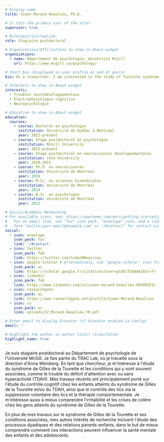 ```yaml
---
# Display name
title: Simon Morand-Beaulieu, Ph.D.

# Is this the primary user of the site?
superuser: true

# Role/position/tagline
role: Stagiaire postdoctoral

# Organizations/Affiliations to show in About widget
organizations:
  - name: Département de psychologie, Université McGill
    url: https://www.mcgill.ca/psychology/

# Short bio (displayed in user profile at end of posts)
bio: As a researcher, I am interested in the study of Tourette syndrome and its associated conditions, such as attention deficit hyperactivity disorder (ADHD).

# Interests to show in About widget
interests:
  - Troubles neurodéveloppementaux
  - Électrophysiologie cognitive
  - Neuropsychologie

# Education to show in About widget
education:
  courses:
    - course: Doctorat en psychologie
      institution: Université du Québec à Montréal
      year: 2022-présent
    - course: Stage postdoctoral en psychologie
      institution: McGill University
      year: 2022-présent
    - course: Stage postdoctoral en neurosciences développementales
      institution: Yale University
      year: 2020-2021
    - course: Ph.D. en neurosciences
      institution: Université de Montréal
      year: 2019
    - course: M.Sc. en sciences biomédicales
      institution: Université de Montréal
      year: 2014
    - course: B.Sc. en psychologie
      institution: Université de Montréal
      year: 2012

# Social/Academic Networking
# For available icons, see: https://wowchemy.com/docs/getting-started/page-builder/#icons
#   For an email link, use "fas" icon pack, "envelope" icon, and a link in the
#   form "mailto:your-email@example.com" or "/#contact" for contact widget.
social:
  - icon: envelope
    icon_pack: fas
    link: '/#contact'
  - icon: twitter
    icon_pack: fab
    link: https://twitter.com/SimonMBeaulieu
  - icon: google-scholar # Alternatively, use `google-scholar` icon from `ai` icon pack
    icon_pack: ai
    link: https://scholar.google.fr/citations?user=pSXEtfIAAAAJ&hl=fr
  - icon: linkedin
    icon_pack: fab
    link: https://www.linkedin.com/in/simon-morand-beaulieu-66599353/
  - icon: researchgate
    icon_pack: ai
    link: https://www.researchgate.net/profile/Simon-Morand-Beaulieu
  - icon: cv
    icon_pack: ai
    link: uploads/CV_Morand-Beaulieu_FR.pdf

# Enter email to display Gravatar (if Gravatar enabled in Config)
email: ''

# Highlight the author in author lists? (true/false)
highlight_name: true
---
```


Je suis stagiaire postdoctoral au Département de psychologie de l'Université McGill. Je fais partie du TRAC Lab, où je travaille sous la direction d'Anna Weinberg. En tant que chercheur, je m'intéresse à l'étude du syndrome de Gilles de la Tourette et les conditions qui y sont souvent associées, comme le trouble du déficit d'attention avec ou sans hyperactivité (TDAH). Mes travaux récents ont principalement porté sur l'étude du contrôle cognitif chez les enfants atteints du syndrome de Gilles de la Tourette et/ou du TDAH, ainsi que le contrôle des tics via la suppression volontaire des tics et la thérapie comportementale. Je m'intéresse aussi à mieux comprendre l'irritabilité et les crises de colère chez les gens atteints du syndrome de Gilles de la Tourette.

En plus de mes travaux sur le syndrome de Gilles de la Tourette et ses conditions associées, mes autres intérêts de recherche incluent l'étude des processus dyadiques et des relations parents-enfants, dans le but de mieux comprendre comment ces interactions peuvent influencer la santé mentale des enfants et des adolescents.
